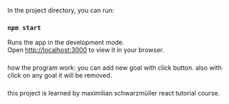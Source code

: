 In the project directory, you can run:

### `npm start`

Runs the app in the development mode.\
Open [http://localhost:3000](http://localhost:3000) to view it in your browser.

###

how the program work: you can add new goal with click button. also with click on any goal it will be removed.

###

this project is learned by maximilian schwarzmüller react tutorial course.
